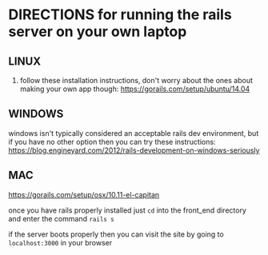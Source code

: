 # DIRECTIONS for running the rails server on your own laptop

LINUX
------
1. follow these installation instructions, don't worry about the ones about making your own app though:
https://gorails.com/setup/ubuntu/14.04


WINDOWS
-------
windows isn't typically considered an acceptable rails dev environment, but if you have no other option then you can try these instructions:
https://blog.engineyard.com/2012/rails-development-on-windows-seriously

MAC
-------
https://gorails.com/setup/osx/10.11-el-capitan

once you have rails properly installed just `cd` into the front_end directory and enter the command `rails s`

if the server boots properly then you can visit the site by going to `localhost:3000` in your browser

